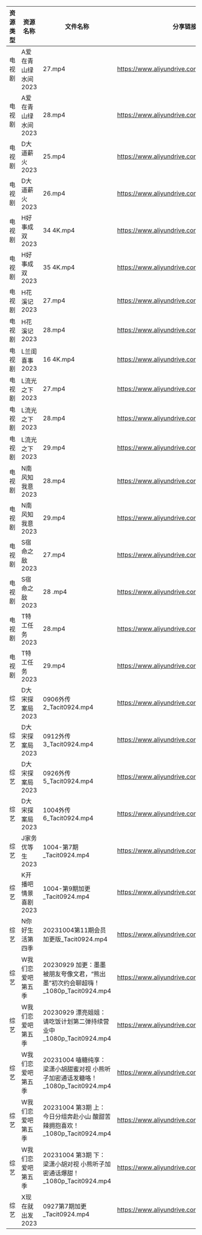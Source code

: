 | 资源类型 | 资源名称         | 文件名称                                                    | 分享链接                                      | 更新时间       |
| ---- | ------------ | ------------------------------------------------------- | ----------------------------------------- | ---------- |
| 电视剧  | A爱在青山绿水间2023 | 27.mp4                                                  | https://www.aliyundrive.com/s/1BMnsDF5h1i | 2023-10-05 |
| 电视剧  | A爱在青山绿水间2023 | 28.mp4                                                  | https://www.aliyundrive.com/s/1BMnsDF5h1i | 2023-10-05 |
| 电视剧  | D大道薪火2023    | 25.mp4                                                  | https://www.aliyundrive.com/s/EgRo2iJ1cNB | 2023-10-05 |
| 电视剧  | D大道薪火2023    | 26.mp4                                                  | https://www.aliyundrive.com/s/EgRo2iJ1cNB | 2023-10-05 |
| 电视剧  | H好事成双2023    | 34 4K.mp4                                               | https://www.aliyundrive.com/s/exhnGn7v2jT | 2023-10-05 |
| 电视剧  | H好事成双2023    | 35 4K.mp4                                               | https://www.aliyundrive.com/s/exhnGn7v2jT | 2023-10-05 |
| 电视剧  | H花溪记2023     | 27.mp4                                                  | https://www.aliyundrive.com/s/Ly1w9W9GHqU | 2023-10-05 |
| 电视剧  | H花溪记2023     | 28.mp4                                                  | https://www.aliyundrive.com/s/Ly1w9W9GHqU | 2023-10-05 |
| 电视剧  | L兰闺喜事2023    | 16 4K.mp4                                               | https://www.aliyundrive.com/s/HSTGHiG6pDw | 2023-10-05 |
| 电视剧  | L流光之下2023    | 27.mp4                                                  | https://www.aliyundrive.com/s/7nrF9xgieoR | 2023-10-05 |
| 电视剧  | L流光之下2023    | 28.mp4                                                  | https://www.aliyundrive.com/s/7nrF9xgieoR | 2023-10-05 |
| 电视剧  | L流光之下2023    | 29.mp4                                                  | https://www.aliyundrive.com/s/7nrF9xgieoR | 2023-10-05 |
| 电视剧  | N南风知我意2023   | 28.mp4                                                  | https://www.aliyundrive.com/s/DeRMnNbejyx | 2023-10-05 |
| 电视剧  | N南风知我意2023   | 29.mp4                                                  | https://www.aliyundrive.com/s/DeRMnNbejyx | 2023-10-05 |
| 电视剧  | S宿命之敌2023    | 27.mp4                                                  | https://www.aliyundrive.com/s/4d5Stsg6Pgd | 2023-10-05 |
| 电视剧  | S宿命之敌2023    | 28 .mp4                                                 | https://www.aliyundrive.com/s/4d5Stsg6Pgd | 2023-10-05 |
| 电视剧  | T特工任务2023    | 28.mp4                                                  | https://www.aliyundrive.com/s/EDFPR28D3eB | 2023-10-05 |
| 电视剧  | T特工任务2023    | 29.mp4                                                  | https://www.aliyundrive.com/s/EDFPR28D3eB | 2023-10-05 |
| 综艺   | D大宋探案局2023   | 0906外传2_Tacit0924.mp4                                   | https://www.aliyundrive.com/s/wNRc2V3Vaiq | 2023-10-05 |
| 综艺   | D大宋探案局2023   | 0912外传3_Tacit0924.mp4                                   | https://www.aliyundrive.com/s/wNRc2V3Vaiq | 2023-10-05 |
| 综艺   | D大宋探案局2023   | 0926外传5_Tacit0924.mp4                                   | https://www.aliyundrive.com/s/wNRc2V3Vaiq | 2023-10-05 |
| 综艺   | D大宋探案局2023   | 1004外传6_Tacit0924.mp4                                   | https://www.aliyundrive.com/s/wNRc2V3Vaiq | 2023-10-05 |
| 综艺   | J家务优等生2023   | 1004-第7期_Tacit0924.mp4                                  | https://www.aliyundrive.com/s/FJt54CodgfL | 2023-10-05 |
| 综艺   | K开播吧情景喜剧2023 | 1004-第9期加更_Tacit0924.mp4                                | https://www.aliyundrive.com/s/zXnLC4CM1gv | 2023-10-05 |
| 综艺   | N你好生活第四季     | 20231004第11期会员加更版_Tacit0924.mp4                         | https://www.aliyundrive.com/s/jU73GgvZa9y | 2023-10-05 |
| 综艺   | W我们恋爱吧第五季    | 20230929 加更：墨墨被朋友夸像文君，“熊出墨”初次约会聊超嗨！_1080p_Tacit0924.mp4 | https://www.aliyundrive.com/s/HKudLToehXL | 2023-10-05 |
| 综艺   | W我们恋爱吧第五季    | 20230929 漂亮姐姐：请吃饭计划第二弹持续营业中_1080p_Tacit0924.mp4         | https://www.aliyundrive.com/s/HKudLToehXL | 2023-10-05 |
| 综艺   | W我们恋爱吧第五季    | 20231004 嗑糖纯享：梁潇小胡甜蜜对视 小熊听子加密通话发糖咯！_1080p_Tacit0924.mp4 | https://www.aliyundrive.com/s/HKudLToehXL | 2023-10-05 |
| 综艺   | W我们恋爱吧第五季    | 20231004 第3期 上：今日分组奔赴小山 酸甜苦辣拥抱喜欢！_1080p_Tacit0924.mp4   | https://www.aliyundrive.com/s/HKudLToehXL | 2023-10-05 |
| 综艺   | W我们恋爱吧第五季    | 20231004 第3期 下：梁潇小胡对视 小熊听子加密通话爆甜！_1080p_Tacit0924.mp4   | https://www.aliyundrive.com/s/HKudLToehXL | 2023-10-05 |
| 综艺   | X现在就出发2023   | 0927第7期加更_Tacit0924.mp4                                 | https://www.aliyundrive.com/s/RBtsDZX8Y3n | 2023-10-05 |
